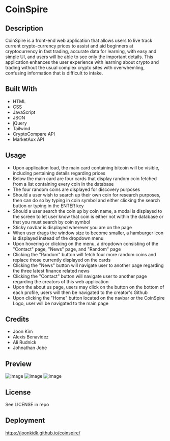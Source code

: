 # CoinSpire

## Description 

CoinSpire is a front-end web application that allows users to live track current crypto-currency prices to assist and aid beginners at cryptocurrency in fast trading, accurate data for learning, with easy and simple UI, and users will be able to see only the important details. This application enhances the user experience with learning about crypto and trading without the usual complex crypto sites with overwhemling, confusing information that is difficult to intake.

## Built With

- HTML
- CSS
- JavaScript
- JSON
- jQuery
- Tailwind
- CryptoCompare API
- MarketAux API

## Usage

- Upon application load, the main card containing bitcoin will be visible, including pertaining details regarding prices
- Below the main card are four cards that display random coin fetched from a list containing every coin in the database
- The four random coins are displayed for discovery purposes
- Should a user wish to search up their own coin for research purposes, then can do so by typing in coin symbol and either clicking the search button or typing in the ENTER key
- Should a user search the coin up by coin name, a modal is displayed to the screen to let user know that coin is either not within the database or that you must search by coin symbol
- Sticky navbar is displayed wherever you are on the page
- When user drags the window size to become smaller, a hamburger icon is displayed instead of the dropdown menu
- Upon hovering or clicking on the menu, a dropdown consisting of the "Contact" page, "News" page, and "Random" page
- Clicking the "Random" button will fetch four more random coins and replace those currently displayed on the cards
- Clicking the "News" button will navigate user to another page regarding the three latest finance related news
- Clicking the "Contact" button will navigate user to another page regarding the creators of this web application
- Upon the about us page, users may click on the button on the bottom of each profile, users will then be navigated to the creator's Github
- Upon clicking the "Home" button located on the navbar or the CoinSpire Logo, user will be navigated to the main page


## Credits

- Joon Kim
- Alexis Benavidez
- Ali Rudnick
- Johnathan Jobe

## Preview

![image](https://user-images.githubusercontent.com/114375310/204844185-069234ed-e7ee-422d-abca-df7807f80c87.png)
![image](https://user-images.githubusercontent.com/114375310/204844433-7ab85d90-b8f6-4c97-9bd5-3b1896543ad1.png)
![image](https://user-images.githubusercontent.com/114375310/204853367-19309341-f711-45e6-b733-24ba6ec6a8e7.png)

## License

See LICENSE in repo

## Deployment

https://joonkidk.github.io/coinspire/